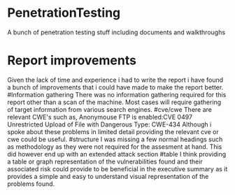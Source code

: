 # PenetrationTesting
A bunch of penetration testing stuff including documents and walkthroughs

# Report improvements
Given the lack of time and experience i had to write the report i have found a bunch of improvements that i could have made to make the report better.
#Information gathering
There was no information gathering required for this report other than a scan of the machine. Most cases will require gathering of target information from various search engines.
#cve/cwe
There are relevant CWE's such as,
Anonymouse FTP is enabled:CVE 0497
Unrestricted Upload of File with Dangerous Type: CWE-434
Although i spoke about these problems in limited detail providing the relevant cve or cwe could be useful.
#structure
I was missing a few normal headings such as methodology as they were not required for the assesment at hand. This did however end up with an extended attack section
#table
I think providing a table or graph representation of the vulnerabilities found and their associated risk could provide to be 
beneficial in the executive summary as it provides a simple and easy to understand visual representation of the problems found.
